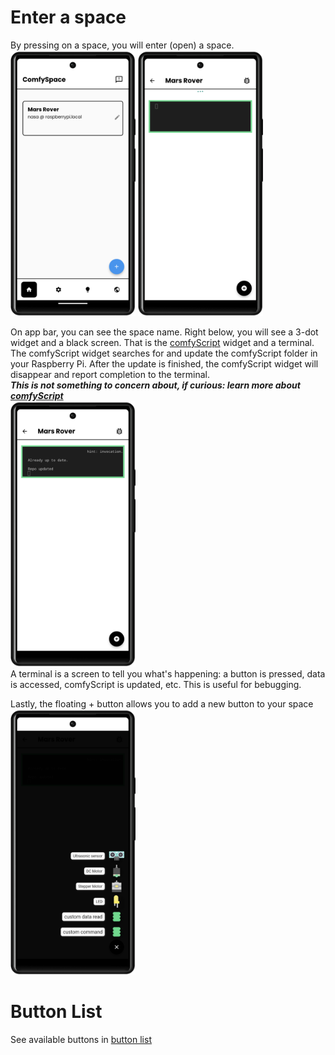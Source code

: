 # Enter a space
By pressing on a space, you will enter (open) a space.<br>
<img src = "assets/Button/button_step1_enterSpace.png" width="200" >
<img src = "assets/Button/button_step2_spaceLayout.png" width="200" >

On app bar, you can see the space name.
Right below, you will see a 3-dot widget and a black screen. That is the [comfyScript]() widget and a terminal. 
The comfyScript widget searches for and update the comfyScript folder in your Raspberry Pi. After the update is finished, the comfyScript widget will disappear and report completion to the terminal. <br>
***This is not something to concern about, if curious: learn more about [comfyScript]()***<br>
<img src = "assets/Button/button_step3_comfyScriptupdated.png" width="200" >
<br>
A terminal is a screen to tell you what's happening: a button is pressed, data is accessed, comfyScript is updated, etc. This is useful for bebugging.

Lastly, the floating + button allows you to add a new button to your space<br>
<img src = "assets/Button/button_step4_addAButton.png" width="200" >
<br>

# Button List

See available buttons in [button list]()